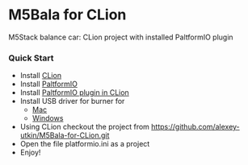 # M5Bala for CLion
M5Stack balance car: CLion project with installed PaltformIO plugin

### Quick Start

- Install [CLion](https://www.jetbrains.com/clion/download/)
- Install [PaltformIO](https://docs.platformio.org/en/latest/core/installation/methods/index.html)
- Install [PaltformIO plugin in CLion](https://www.jetbrains.com/help/clion/platformio.html#create-prj)
- Install USB driver for burner for
  - [Mac](https://learn.adafruit.com/how-to-install-drivers-for-wch-usb-to-serial-chips-ch9102f-ch9102/mac-driver-installation)
  - [Windows](https://learn.adafruit.com/how-to-install-drivers-for-wch-usb-to-serial-chips-ch9102f-ch9102/windows-driver-installation) 
- Using CLion checkout the project from https://github.com/alexey-utkin/M5Bala-for-CLion.git
- Open the file platformio.ini as a project
- Enjoy!
